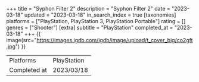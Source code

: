 +++
title = "Syphon Filter 2"
description = "Syphon Filter 2"
date = "2023-03-18"
updated = "2023-03-18"
in_search_index = true
[taxonomies]
platforms = ["PlayStation, PlayStation 3, PlayStation Portable"]
rating = []
genres = ["Shooter"]
[extra]
subtitle = "PlayStation"
completed_at = "2023-03-18"
+++
{{ image(src="https://images.igdb.com/igdb/image/upload/t_cover_big/co2gft.jpg") }}

|              |            |
| ------------ | ---------- |
| Platforms    | PlayStation |
| Completed at | 2023/03/18 |

